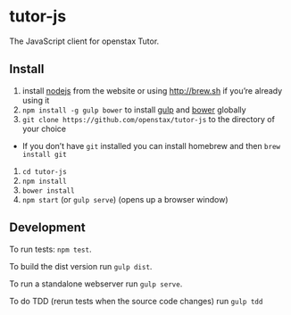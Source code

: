 # tutor-js

The JavaScript client for openstax Tutor.

## Install

1. install [nodejs](http://nodejs.org) from the website or using <http://brew.sh> if you’re already using it
1. `npm install -g gulp bower` to install [gulp](http://gulpjs.com) and [bower](http://bower.io) globally
1. `git clone https://github.com/openstax/tutor-js` to the directory of your choice
  - If you don’t have `git` installed you can install homebrew and then `brew install git`
1. `cd tutor-js`
1. `npm install`
1. `bower install`
1. `npm start` (or `gulp serve`) (opens up a browser window)


## Development

To run tests: `npm test`.

To build the dist version run `gulp dist`.

To run a standalone webserver run `gulp serve`.

To do TDD (rerun tests when the source code changes) run `gulp tdd`
